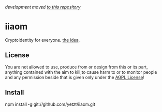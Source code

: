 *development moved [to this repository](https://github.com/comcomist/iiaom)*

# iiaom

Cryptoidentity for everyone. [the idea](http://namzezam.wikidot.com/blog:12).

## License

You are not allowed to use, produce from or design from this or its part, anything contained with the aim to kill,to cause harm to or to monitor people and any permission beside that is given only under the [AGPL License](http://www.gnu.org/licenses/agpl-3.0.html)!

## Install

npm install -g git://github.com/yetzt/iiaom.git
